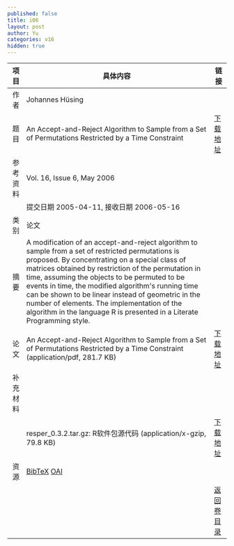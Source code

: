 ```yaml
---
published: false
title: i06
layout: post
author: Yu
categories: v16
hidden: true
---
```


| 项目 | 具体内容 | 链接 |
|---:|---|---|
| 作者 | Johannes Hüsing| |
| 题目 |An Accept-and-Reject Algorithm to Sample from a Set of Permutations Restricted by a Time Constraint | [下载地址](http://www.jstatsoft.org/v16/i06/paper) |
| 参考资料 |Vol. 16, Issue 6, May 2006 | |
| | 提交日期 2005-04-11, 接收日期 2006-05-16| | 
| 类别 | 论文| |
| 摘要 | A modification of an accept-and-reject algorithm to sample from a set of restricted permutations is proposed. By concentrating on a special class of matrices obtained by restriction of the permutation in time, assuming the objects to be permuted to be events in time, the modified algorithm's running time can be shown to be linear instead of geometric in the number of elements. The implementation of the algorithm in the language R is presented in a Literate Programming style.| |
| 论文 | An Accept-and-Reject Algorithm to Sample from a Set of Permutations Restricted by a Time Constraint  (application/pdf, 281.7 KB)| [下载地址](http://www.jstatsoft.org/v16/i06/paper) |
| 补充材料 | | |
| |resper_0.3.2.tar.gz: R软件包源代码  (application/x-gzip, 79.8 KB)|  [下载地址](http://www.jstatsoft.org/v16/i06/supp/1) |
| 资源 | [BibTeX](http://www.jstatsoft.org/v16/i06/bibtex) [OAI](http://www.jstatsoft.org/oai?verb=GetRecord&identifier=oai.jstatsoft/v16/i06&prefix=oai_dc)| |
| |  | [返回卷目录]({{site.baseurl}}/volume/v16.html) |